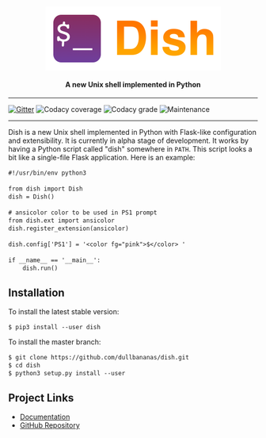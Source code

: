 <h1 align="center">
  <img src="artwork/dish-logo.png" height="128" align="center" />
</h1>

<h4 align="center">A new Unix shell implemented in Python</h4>

***
[![Gitter](https://img.shields.io/gitter/room/dullbananas/dish)](https://gitter.im/dish-shell/community)
![Codacy coverage](https://img.shields.io/codacy/coverage/1faac136e1a5459b9141fa6cc03cf0bd)
![Codacy grade](https://img.shields.io/codacy/grade/1faac136e1a5459b9141fa6cc03cf0bd)
![Maintenance](https://img.shields.io/maintenance/yes/2019)
***

Dish is a new Unix shell implemented in Python with Flask-like configuration and extensibility. It is currently in alpha stage of development. It works by having a Python script called "dish" somewhere in `PATH`. This script looks a bit like a single-file Flask application. Here is an example:

```python3
#!/usr/bin/env python3

from dish import Dish
dish = Dish()

# ansicolor color to be used in PS1 prompt
from dish.ext import ansicolor
dish.register_extension(ansicolor)

dish.config['PS1'] = '<color fg="pink">$</color> '

if __name__ == '__main__':
    dish.run()
```

## Installation

To install the latest stable version:

```console
$ pip3 install --user dish
```

To install the master branch:

```console
$ git clone https://github.com/dullbananas/dish.git
$ cd dish
$ python3 setup.py install --user
```

## Project Links

* [Documentation](https://dish.readthedocs.io/en/latest/)
* [GitHub Repository](https://github.com/dullbananas/dish)
